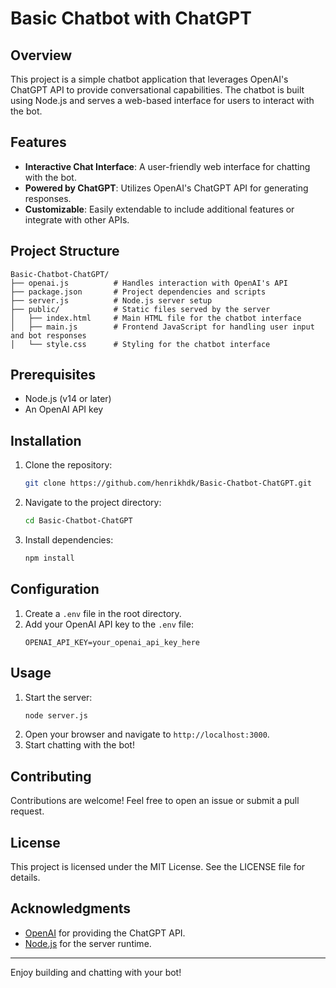 # Basic Chatbot with ChatGPT

## Overview
This project is a simple chatbot application that leverages OpenAI's ChatGPT API to provide conversational capabilities. The chatbot is built using Node.js and serves a web-based interface for users to interact with the bot.

## Features
- **Interactive Chat Interface**: A user-friendly web interface for chatting with the bot.
- **Powered by ChatGPT**: Utilizes OpenAI's ChatGPT API for generating responses.
- **Customizable**: Easily extendable to include additional features or integrate with other APIs.

## Project Structure
```
Basic-Chatbot-ChatGPT/
├── openai.js          # Handles interaction with OpenAI's API
├── package.json       # Project dependencies and scripts
├── server.js          # Node.js server setup
├── public/            # Static files served by the server
│   ├── index.html     # Main HTML file for the chatbot interface
│   ├── main.js        # Frontend JavaScript for handling user input and bot responses
│   └── style.css      # Styling for the chatbot interface
```

## Prerequisites
- Node.js (v14 or later)
- An OpenAI API key

## Installation
1. Clone the repository:
   ```bash
   git clone https://github.com/henrikhdk/Basic-Chatbot-ChatGPT.git
   ```
2. Navigate to the project directory:
   ```bash
   cd Basic-Chatbot-ChatGPT
   ```
3. Install dependencies:
   ```bash
   npm install
   ```

## Configuration
1. Create a `.env` file in the root directory.
2. Add your OpenAI API key to the `.env` file:
   ```env
   OPENAI_API_KEY=your_openai_api_key_here
   ```

## Usage
1. Start the server:
   ```bash
   node server.js
   ```
2. Open your browser and navigate to `http://localhost:3000`.
3. Start chatting with the bot!

## Contributing
Contributions are welcome! Feel free to open an issue or submit a pull request.

## License
This project is licensed under the MIT License. See the LICENSE file for details.

## Acknowledgments
- [OpenAI](https://openai.com) for providing the ChatGPT API.
- [Node.js](https://nodejs.org) for the server runtime.

---

Enjoy building and chatting with your bot!
